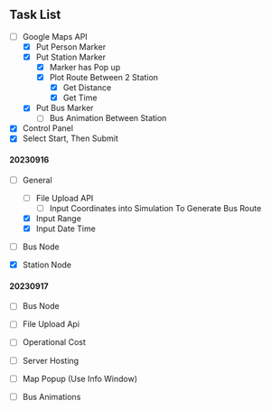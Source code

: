 ## Task List

- [ ] Google Maps API
  - [x] Put Person Marker
  - [x] Put Station Marker
    - [x] Marker has Pop up
    - [x] Plot Route Between 2 Station
      - [x] Get Distance
      - [x] Get Time
  - [x] Put Bus Marker
    - [ ] Bus Animation Between Station
- [x] Control Panel
- [x] Select Start, Then Submit

#### 20230916
- [ ] General
  - [ ] File Upload API
    - [ ] Input Coordinates into Simulation To Generate Bus Route
  - [x] Input Range
  - [x] Input Date Time
- [ ] Bus Node
- [x] Station Node


#### 20230917
- [ ] Bus Node
- [ ] File Upload Api
- [ ] Operational Cost

- [ ] Server Hosting

- [ ] Map Popup (Use Info Window)
- [ ] Bus Animations